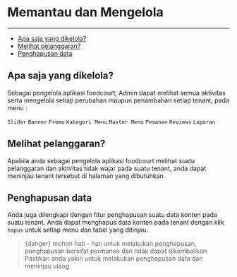 # Memantau dan Mengelola

---

- [Apa saja yang dikelola?](#section-1)
- [Melihat pelanggaran?](#section-2)
- [Penghapusan data](#section-3)


<a name="section-1"></a>
## Apa saja yang dikelola?

Sebagai pengelola aplikasi foodcourt, Admin dapat melihat semua aktivitas serta mengelola setiap perubahan maupun penambahan setiap tenant, pada menu :

`Slider`
`Banner`
`Promo`
`Kategori Menu`
`Master Menu`
`Pesanan`
`Reviews`
`Laporan`

<a name="section-2"></a>
## Melihat pelanggaran?

Apabila anda sebagai pengelola aplikasi foodcourt melihat suatu pelanggaran dan aktivitas tidak wajar pada suatu tenant, anda dapat meninjau tenant tersebut di halaman yang dibutuhkan.

<a name="section-3"></a>
## Penghapusan data

Anda juga dilengkapi dengan fitur penghapusan suatu data konten pada suatu tenant. Anda dapat menghapus data konten pada tenant dengan klik `hapus` untuk setiap menu dan tabel yang ditinjau.

> {danger} mohon hati - hati untuk melakukan penghapusan, penghapusan bersifat permanen dan tidak dapat dikembalikan. Pastikan anda yakin untuk melakukan penghapusan data dan meninjau ulang.

